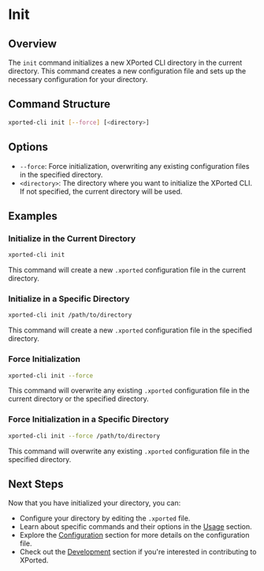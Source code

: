 # Init

## Overview
The `init` command initializes a new XPorted CLI directory in the current directory. This command creates a new configuration file and sets up the necessary configuration for your directory.

## Command Structure
```bash
xported-cli init [--force] [<directory>]
```

## Options
- `--force`: Force initialization, overwriting any existing configuration files in the specified directory.
- `<directory>`: The directory where you want to initialize the XPorted CLI. If not specified, the current directory will be used.

## Examples
### Initialize in the Current Directory
```bash
xported-cli init
```
This command will create a new `.xported` configuration file in the current directory.
### Initialize in a Specific Directory
```bash
xported-cli init /path/to/directory
```
This command will create a new `.xported` configuration file in the specified directory.
### Force Initialization
```bash
xported-cli init --force
```
This command will overwrite any existing `.xported` configuration file in the current directory or the specified directory.
### Force Initialization in a Specific Directory
```bash
xported-cli init --force /path/to/directory
```
This command will overwrite any existing `.xported` configuration file in the specified directory.

## Next Steps
Now that you have initialized your directory, you can:
- Configure your directory by editing the `.xported` file.
- Learn about specific commands and their options in the [Usage](../usage.md) section.
- Explore the [Configuration](../configuration.md) section for more details on the configuration file.
- Check out the [Development](../development.md) section if you're interested in contributing to XPorted.